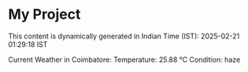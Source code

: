 # My Project

This content is dynamically generated in Indian Time (IST): 2025-02-21 01:29:18 IST


Current Weather in Coimbatore:
Temperature: 25.88 °C
Condition: haze
